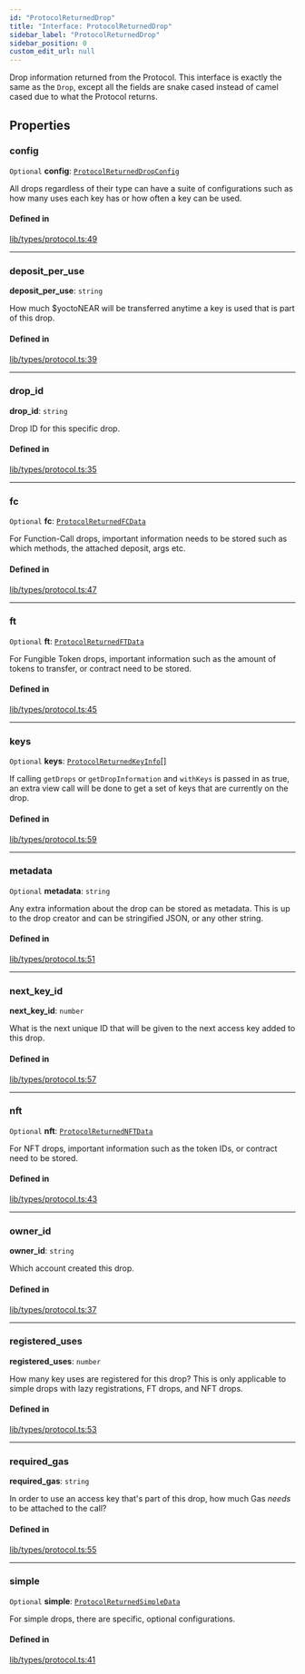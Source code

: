 ```yaml
---
id: "ProtocolReturnedDrop"
title: "Interface: ProtocolReturnedDrop"
sidebar_label: "ProtocolReturnedDrop"
sidebar_position: 0
custom_edit_url: null
---
```


Drop information returned from the Protocol. This interface is exactly the same as the `Drop`, except all the fields are
snake cased instead of camel cased due to what the Protocol returns.

## Properties

### config

 `Optional` **config**: [`ProtocolReturnedDropConfig`](ProtocolReturnedDropConfig.md)

All drops regardless of their type can have a suite of configurations such as how many uses each key has or how often a key can be used.

#### Defined in

[lib/types/protocol.ts:49](https://github.com/keypom/keypom-js/blob/53ee056a4/packages/core/src/lib/types/protocol.ts#L49)

___

### deposit\_per\_use

 **deposit\_per\_use**: `string`

How much $yoctoNEAR will be transferred anytime a key is used that is part of this drop.

#### Defined in

[lib/types/protocol.ts:39](https://github.com/keypom/keypom-js/blob/53ee056a4/packages/core/src/lib/types/protocol.ts#L39)

___

### drop\_id

 **drop\_id**: `string`

Drop ID for this specific drop.

#### Defined in

[lib/types/protocol.ts:35](https://github.com/keypom/keypom-js/blob/53ee056a4/packages/core/src/lib/types/protocol.ts#L35)

___

### fc

 `Optional` **fc**: [`ProtocolReturnedFCData`](ProtocolReturnedFCData.md)

For Function-Call drops, important information needs to be stored such as which methods, the attached deposit, args etc.

#### Defined in

[lib/types/protocol.ts:47](https://github.com/keypom/keypom-js/blob/53ee056a4/packages/core/src/lib/types/protocol.ts#L47)

___

### ft

 `Optional` **ft**: [`ProtocolReturnedFTData`](ProtocolReturnedFTData.md)

For Fungible Token drops, important information such as the amount of tokens to transfer, or contract need to be stored.

#### Defined in

[lib/types/protocol.ts:45](https://github.com/keypom/keypom-js/blob/53ee056a4/packages/core/src/lib/types/protocol.ts#L45)

___

### keys

 `Optional` **keys**: [`ProtocolReturnedKeyInfo`](ProtocolReturnedKeyInfo.md)[]

If calling `getDrops` or `getDropInformation` and `withKeys` is passed in as true, an extra view call will be done to get a set of keys that are currently on the drop.

#### Defined in

[lib/types/protocol.ts:59](https://github.com/keypom/keypom-js/blob/53ee056a4/packages/core/src/lib/types/protocol.ts#L59)

___

### metadata

 `Optional` **metadata**: `string`

Any extra information about the drop can be stored as metadata. This is up to the drop creator and can be stringified JSON, or any other string.

#### Defined in

[lib/types/protocol.ts:51](https://github.com/keypom/keypom-js/blob/53ee056a4/packages/core/src/lib/types/protocol.ts#L51)

___

### next\_key\_id

 **next\_key\_id**: `number`

What is the next unique ID that will be given to the next access key added to this drop.

#### Defined in

[lib/types/protocol.ts:57](https://github.com/keypom/keypom-js/blob/53ee056a4/packages/core/src/lib/types/protocol.ts#L57)

___

### nft

 `Optional` **nft**: [`ProtocolReturnedNFTData`](ProtocolReturnedNFTData.md)

For NFT drops, important information such as the token IDs, or contract need to be stored.

#### Defined in

[lib/types/protocol.ts:43](https://github.com/keypom/keypom-js/blob/53ee056a4/packages/core/src/lib/types/protocol.ts#L43)

___

### owner\_id

 **owner\_id**: `string`

Which account created this drop.

#### Defined in

[lib/types/protocol.ts:37](https://github.com/keypom/keypom-js/blob/53ee056a4/packages/core/src/lib/types/protocol.ts#L37)

___

### registered\_uses

 **registered\_uses**: `number`

How many key uses are registered for this drop? This is only applicable to simple drops with lazy registrations, FT drops, and NFT drops.

#### Defined in

[lib/types/protocol.ts:53](https://github.com/keypom/keypom-js/blob/53ee056a4/packages/core/src/lib/types/protocol.ts#L53)

___

### required\_gas

 **required\_gas**: `string`

In order to use an access key that's part of this drop, how much Gas *needs* to be attached to the call?

#### Defined in

[lib/types/protocol.ts:55](https://github.com/keypom/keypom-js/blob/53ee056a4/packages/core/src/lib/types/protocol.ts#L55)

___

### simple

 `Optional` **simple**: [`ProtocolReturnedSimpleData`](ProtocolReturnedSimpleData.md)

For simple drops, there are specific, optional configurations.

#### Defined in

[lib/types/protocol.ts:41](https://github.com/keypom/keypom-js/blob/53ee056a4/packages/core/src/lib/types/protocol.ts#L41)
